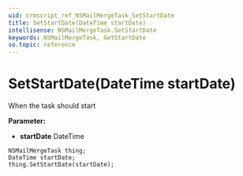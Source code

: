 ```yaml
---
uid: crmscript_ref_NSMailMergeTask_SetStartDate
title: SetStartDate(DateTime startDate)
intellisense: NSMailMergeTask.SetStartDate
keywords: NSMailMergeTask, GetStartDate
so.topic: reference
---
```


# SetStartDate(DateTime startDate)

When the task should start

**Parameter:** 
* **startDate** DateTime

```crmscript
NSMailMergeTask thing;
DateTime startDate;
thing.SetStartDate(startDate);
```


